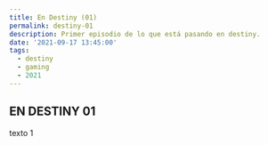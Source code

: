 ```yaml
---
title: En Destiny (01)
permalink: destiny-01
description: Primer episodio de lo que está pasando en destiny.
date: '2021-09-17 13:45:00'
tags: 
  - destiny
  - gaming
  - 2021
---
```


## EN DESTINY 01

texto 1

